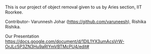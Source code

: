 
This is our project of object removal given to us by Aries section, IIT Roorkee.

Contributor- Varunnesh Johar (https://github.com/varuneesh), Rishika Rishika.


Our Presentation
https://docs.google.com/document/d/1DlL1YX3umAcsVrW-OrJLc5P3ZN3Hu9aRIYmVBTMcPU4/edit#


